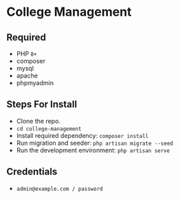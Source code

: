 # College Management

## Required
- PHP `8+`
- composer
- mysql
- apache
- phpmyadmin

## Steps For Install
- Clone the repo.
- `cd college-management`
- Install required dependency: `composer install`
- Run migration and seeder: `php artisan migrate --seed`
- Run the development environment: `php artisan serve`

## Credentials
- `admin@example.com / password`
